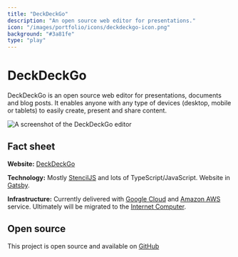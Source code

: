 ```yaml
---
title: "DeckDeckGo"
description: "An open source web editor for presentations."
icon: "/images/portfolio/icons/deckdeckgo-icon.png"
background: "#3a81fe"
type: "play"
---
```


# DeckDeckGo

DeckDeckGo is an open source web editor for presentations, documents and blog posts. It enables anyone with any type of devices (desktop, mobile or tablets) to easily create, present and share content.

![A screenshot of the DeckDeckGo editor](/images/portfolio/screenshots/deckdeckgo.webp)

## Fact sheet

**Website:** [DeckDeckGo](https://deckdeckgo.com/)

**Technology:** Mostly [StencilJS](https://stenciljs.com/) and lots of TypeScript/JavaScript. Website in [Gatsby](https://www.gatsbyjs.com/).

**Infrastructure:** Currently delivered with [Google Cloud](https://firebase.google.com/) and [Amazon AWS](https://aws.amazon.com/) service. Ultimately will be migrated to the [Internet Computer](https://internetcomputer.org/).

## Open source

This project is open source and available on [GitHub](https://github.com/deckgo/deckdeckgo)
